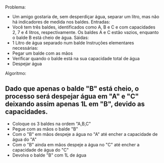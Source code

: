 Problema: 
- Um amigo gostaria de, sem desperdiçar água, separar um litro, mas não há indicadores de medida nos baldes.
Entradas: 
- Você tem três baldes, identificados como A, B e C e com capacidades 2, 7 e 4 litros, respectivamente. Os baldes A e C estão vazios, enquanto o balde B está cheio de água.
Sáidas: 
- 1 Litro de água separado num balde
Instruções elementares necessárias:
- Pegar um balde com as mãos
- Verificar quando o balde está na sua capacidade total de água
- Despejar água

Algoritmo:
## Dado que apenas o balde "B" está cheio, o processo será despejar água em "A" e "C" deixando assim apenas 1L em "B", devido as capacidades.
- Coloque os 3 baldes na ordem "A,B,C"
- Pegue com as mãos o balde "B" 
- Com o "B" em mãos despeje a água no "A" até encher a capacidade de água do "A"
- Com o "B" ainda em mãos despeje a água no "C" até encher a capacidade de água do "C"
- Devolva o balde "B" com 1L de água  